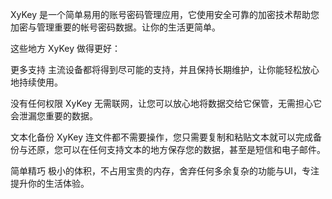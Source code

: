 XyKey 是一个简单易用的账号密码管理应用，它使用安全可靠的加密技术帮助您加密与管理重要的帐号密码数据。让你的生活更简单。

这些地方 XyKey 做得更好：

更多支持
主流设备都将得到尽可能的支持，并且保持长期维护，让你能轻松放心地持续使用。

没有任何权限
XyKey 无需联网，让您可以放心地将数据交给它保管，无需担心它会泄漏您重要的数据。

文本化备份
XyKey 连文件都不需要操作，您只需要复制和粘贴文本就可以完成备份与还原，您可以在任何支持文本的地方保存您的数据，甚至是短信和电子邮件。

简单精巧
极小的体积，不占用宝贵的内存，舍弃任何多余复杂的功能与UI，专注提升你的生活体验。